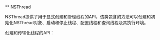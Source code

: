** NSThread

NSThread提供了用于显式创建和管理线程的API，该类包含的方法可以创建和初始化NSThread对象、启动和停止线程、配置线程和查询线程及其执行环境。

创建和传输化线程的API：
